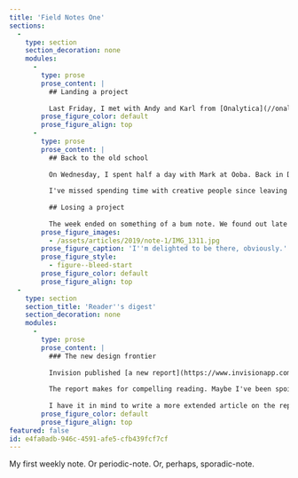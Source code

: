 ```yaml
---
title: 'Field Notes One'
sections:
  -
    type: section
    section_decoration: none
    modules:
      -
        type: prose
        prose_content: |
          ## Landing a project
          
          Last Friday, I met with Andy and Karl from [Onalytica](//onalytica.com). We talked about how I could help them speed up their development cycle.  It seemed a natural continuation of the work I'd started there last year when I helped them to improve their design process. This time, I'm helping them build a front-end pattern library.
        prose_figure_color: default
        prose_figure_align: top
      -
        type: prose
        prose_content: |
          ## Back to the old school
          
          On Wednesday, I spent half a day with Mark at Ooba. Back in December, we'd pitched to redesign a collection of school websites. Today we walked through or proposal via a Skype call with the school's board. It felt like it went well, but time will tell.
          
          I've missed spending time with creative people since leaving Firefly. It was great to hang out with Mark and Nat for the afternoon.
          
          ## Losing a project
          
          The week ended on something of a bum note. We found out late on Friday that we hadn't won the schools project. We're expecting more feedback next week. You can't win 'em all, right? Still, I was already running the discovery workshop in my head.
        prose_figure_images:
          - /assets/articles/2019/note-1/IMG_1311.jpg
        prose_figure_caption: 'I''m delighted to be there, obviously.'
        prose_figure_style:
          - figure--bleed-start
        prose_figure_color: default
        prose_figure_align: top
  -
    type: section
    section_title: 'Reader''s digest'
    section_decoration: none
    modules:
      -
        type: prose
        prose_content: |
          ### The new design frontier
          
          Invision published [a new report](https://www.invisionapp.com/design-better/design-maturity-model/) into the state of design maturity. I remember filling in a survey for this when I was leading design at Firefly. 
          
          The report makes for compelling reading. Maybe I've been spoiled by working alongside people who appreciate the power of design. I certainly didn't recognise the description of the "Level 1" companies in many of those I've worked with.
          
          I have it in mind to write a more extended article on the report soon.
        prose_figure_color: default
        prose_figure_align: top
featured: false
id: e4fa0adb-946c-4591-afe5-cfb439fcf7cf
---
```

My first weekly note. Or periodic-note. Or, perhaps, sporadic-note.